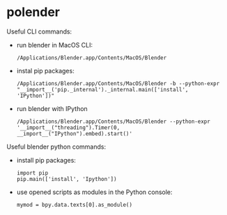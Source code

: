 # polender

Useful CLI commands:
- run blender in MacOS CLI:
  ```
  /Applications/Blender.app/Contents/MacOS/Blender
  ```
- instal pip packages:
  ```
  /Applications/Blender.app/Contents/MacOS/Blender -b --python-expr "__import__('pip._internal')._internal.main(['install', 'IPython'])"
  ```
- run blender with IPython
  ```
  /Applications/Blender.app/Contents/MacOS/Blender --python-expr '__import__("threading").Timer(0, __import__("IPython").embed).start()'
  ```

Useful blender python commands:
- install pip packages:
  ```
  import pip
  pip.main(['install', 'Ipython'])
  ```
- use opened scripts as modules in the Python console:
  ```
  mymod = bpy.data.texts[0].as_module()
  ```
